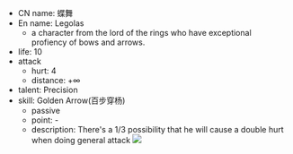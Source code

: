 - CN name: 蝶舞
- En name: Legolas
	- a character from the lord of the rings who have exceptional profiency of bows and arrows.
- life: 10
- attack
	- hurt: 4
	- distance: $+\infty$
- talent: Precision
- skill: Golden Arrow(百步穿杨)
	- passive
	- point: -
	- description: There's a 1/3 possibility that he will cause a double hurt when doing general attack
![](https://imgsa.baidu.com/forum/w%3D580/sign=020c04c61fdfa9ecfd2e561f52d2f754/10d991d6277f9e2ff7d77bd21130e924ba99f3d9.jpg)
